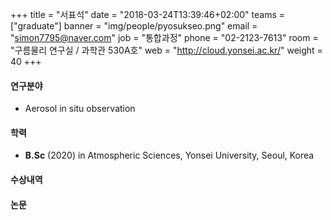 ﻿+++
title = "서표석"
date = "2018-03-24T13:39:46+02:00"
teams = ["graduate"]
banner = "img/people/pyosukseo.png"
email = "simon7795@naver.com"
job = "통합과정"
phone = "02-2123-7613"
room = "구름물리 연구실 / 과학관 530A호"
web = "http://cloud.yonsei.ac.kr/"
weight = 40
+++

#### 연구분야
+ Aerosol in situ observation


#### 학력
 + **B.Sc** (2020) in Atmospheric Sciences, Yonsei University, Seoul, Korea

#### 수상내역

#### 논문
